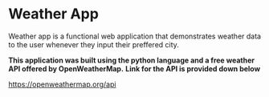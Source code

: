 Weather App
===========

Weather app is a functional web application that demonstrates weather data to the user whenever they
input their preffered city.

__This application was built using the python language and a free weather API offered by OpenWeatherMap.__
__Link for the API is provided down below__

https://openweathermap.org/api
